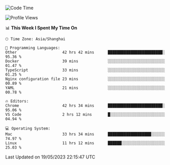 <!--START_SECTION:waka-->
![Code Time](http://img.shields.io/badge/Code%20Time-686%20hrs%2010%20mins-blue)

![Profile Views](http://img.shields.io/badge/Profile%20Views-0-blue)

📊 **This Week I Spent My Time On** 

```text
🕑︎ Time Zone: Asia/Shanghai

💬 Programming Languages: 
Other                    42 hrs 42 mins      ████████████████████████░   95.36 % 
Docker                   39 mins             ░░░░░░░░░░░░░░░░░░░░░░░░░   01.47 % 
TypeScript               33 mins             ░░░░░░░░░░░░░░░░░░░░░░░░░   01.25 % 
Nginx configuration file 23 mins             ░░░░░░░░░░░░░░░░░░░░░░░░░   00.89 % 
YAML                     21 mins             ░░░░░░░░░░░░░░░░░░░░░░░░░   00.78 % 

🔥 Editors: 
Chrome                   42 hrs 34 mins      ████████████████████████░   95.06 % 
VS Code                  2 hrs 12 mins       █░░░░░░░░░░░░░░░░░░░░░░░░   04.94 % 

💻 Operating System: 
Mac                      33 hrs 34 mins      ███████████████████░░░░░░   74.97 % 
Linux                    11 hrs 12 mins      ██████░░░░░░░░░░░░░░░░░░░   25.03 % 
```


 Last Updated on 19/05/2023 22:15:47 UTC
<!--END_SECTION:waka-->